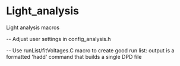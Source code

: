 # Light_analysis
Light analysis macros

-- Adjust user settings in config_analysis.h

-- Use runList/fitVoltages.C macro to create good run list: output is a formatted 'hadd' command that builds a single DPD file
